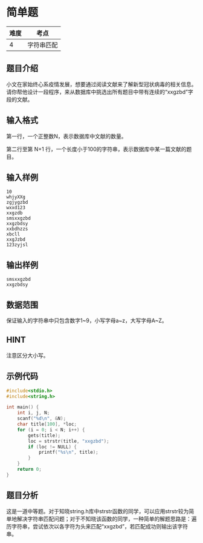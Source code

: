 # 简单题


| 难度 | 考点       |
| ---- | ---------- |
| 4    | 字符串匹配 |

## 题目介绍

小文在家始终心系疫情发展，想要通过阅读文献来了解新型冠状病毒的相关信息。请你帮他设计一段程序，来从数据库中挑选出所有题目中带有连续的“xxgzbd”字段的文献。

## 输入格式

第一行，一个正整数N，表示数据库中文献的数量。

第二行至第 N+1 行，一个长度小于100的字符串，表示数据库中某一篇文献的题目。

## 输入样例

```
10
whjyXXg
zgjygzbd
wxxd123
xxgzdb
smsxxgzbd
xxgzbdsy
xxbdhzzs
xbcll
xxgJzbd
123zyjsl
```

## 输出样例

```
smsxxgzbd
xxgzbdsy
```

## 数据范围

保证输入的字符串中只包含数字1\~9，小写字母a\~z，大写字母A~Z。

## HINT

注意区分大小写。

## 示例代码
```c
#include<stdio.h>
#include<string.h>

int main() {
    int i, j, N;
    scanf("%d\n", &N);
    char title[100], *loc;
    for (i = 0; i < N; i++) {
        gets(title);
        loc = strstr(title, "xxgzbd");
        if (loc != NULL) {
            printf("%s\n", title);
        }
    }
    return 0;
}
```

## 题目分析
这是一道中等题。对于知晓string.h库中strstr函数的同学，可以应用strstr较为简单地解决字符串匹配问题；对于不知晓该函数的同学，一种简单的解题思路是：遍历字符串，尝试依次以各字符为头来匹配“xxgzbd”，若匹配成功则输出该字符串。